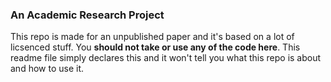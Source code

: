### **An Academic Research Project**

This repo is made for an unpublished paper and it's based on a lot of licsenced stuff. You **should not take or use any of the code here**. This readme file simply declares this and it won't tell you what this repo is about and how to use it. 




